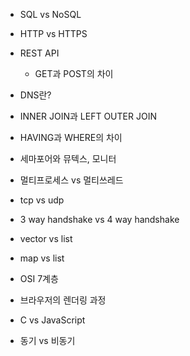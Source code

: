   - SQL vs NoSQL
  - HTTP vs HTTPS
  - REST API
    - GET과 POST의 차이
  - DNS란?
  - INNER JOIN과 LEFT OUTER JOIN
  - HAVING과 WHERE의 차이

  - 세마포어와 뮤텍스, 모니터
  - 멀티프로세스 vs 멀티쓰레드
  - tcp vs udp
  - 3 way handshake vs 4 way handshake
  - vector vs list
  - map vs list
  - OSI 7계층

  - 브라우저의 렌더링 과정
  - C vs JavaScript
  - 동기 vs 비동기
